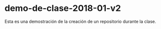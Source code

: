 # demo-de-clase-2018-01-v2
Esta es una demostración de la creación de un repositorio durante la clase.
